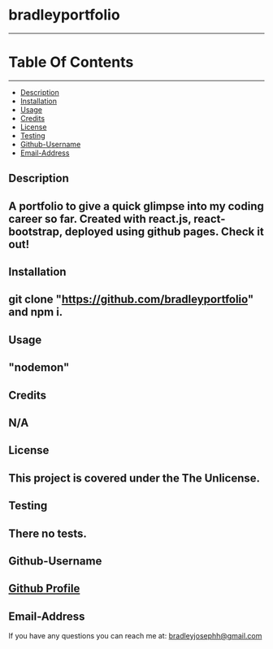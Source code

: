 # bradleyportfolio
  ----------------------------------
  
  # Table Of Contents
  -------------------
  * [Description](#description)
  * [Installation](#installation)
  * [Usage](#usage)
  * [Credits](#credits)
  * [License](#license)
  * [Testing](#testing)
  * [Github-Username](#github-username)
  * [Email-Address](#email-address)
  
  ## Description
  A portfolio to give a quick glimpse into my coding career so far. Created with react.js, react-bootstrap, deployed using github pages. Check it out!
  --
  ## Installation
   git clone "https://github.com/bradleyportfolio" and npm i.
  --
  ## Usage
   "nodemon"
  --
  ## Credits
   N/A
  --
  ## License
  This project is covered under the The Unlicense.
  --
  ## Testing
   There no tests.
  --
  ## Github-Username
  [Github Profile](https://github.com/bradleyjosephh)
  --
  ## Email-Address
  If you have any questions you can reach me at:
   bradleyjosephh@gmail.com

